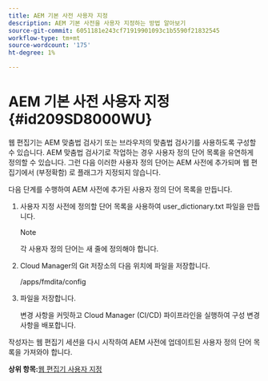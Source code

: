 ```yaml
---
title: AEM 기본 사전 사용자 지정
description: AEM 기본 사전을 사용자 지정하는 방법 알아보기
source-git-commit: 6051181e243cf71919901093c1b5590f21832545
workflow-type: tm+mt
source-wordcount: '175'
ht-degree: 1%

---
```



# AEM 기본 사전 사용자 지정 {#id209SD8000WU}

웹 편집기는 AEM 맞춤법 검사기 또는 브라우저의 맞춤법 검사기를 사용하도록 구성할 수 있습니다. AEM 맞춤법 검사기로 작업하는 경우 사용자 정의 단어 목록을 유연하게 정의할 수 있습니다. 그런 다음 이러한 사용자 정의 단어는 AEM 사전에 추가되며 웹 편집기에서 \(부정확함\) 로 플래그가 지정되지 않습니다.

다음 단계를 수행하여 AEM 사전에 추가된 사용자 정의 단어 목록을 만듭니다.

1. 사용자 지정 사전에 정의할 단어 목록을 사용하여 user\_dictionary.txt 파일을 만듭니다.

   >[!NOTE]
   >
   > 각 사용자 정의 단어는 새 줄에 정의해야 합니다.

1. Cloud Manager의 Git 저장소의 다음 위치에 파일을 저장합니다.

   /apps/fmdita/config

1. 파일을 저장합니다.

   변경 사항을 커밋하고 Cloud Manager \(CI/CD\) 파이프라인을 실행하여 구성 변경 사항을 배포합니다.


작성자는 웹 편집기 세션을 다시 시작하여 AEM 사전에 업데이트된 사용자 정의 단어 목록을 가져와야 합니다.

**상위 항목:**[&#x200B;웹 편집기 사용자 지정](conf-web-editor.md)


